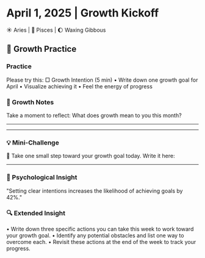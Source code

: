 # April 1, 2025 | Growth Kickoff
☀️ Aries | 🌙 Pisces | 🌔 Waxing Gibbous

## 🌱 Growth Practice

### Practice
Please try this:
□ Growth Intention (5 min)
  • Write down one growth goal for April
  • Visualize achieving it
  • Feel the energy of progress

### 📝 Growth Notes
Take a moment to reflect:
What does growth mean to you this month?
_______________________
_______________________

### 💡 Mini-Challenge
🌱 Take one small step toward your growth goal today. Write it here:
_______________________

### 💫 Psychological Insight
"Setting clear intentions increases the likelihood of achieving goals by 42%."

### 🔍 Extended Insight
• Write down three specific actions you can take this week to work toward your growth goal.
• Identify any potential obstacles and list one way to overcome each.
• Revisit these actions at the end of the week to track your progress. 